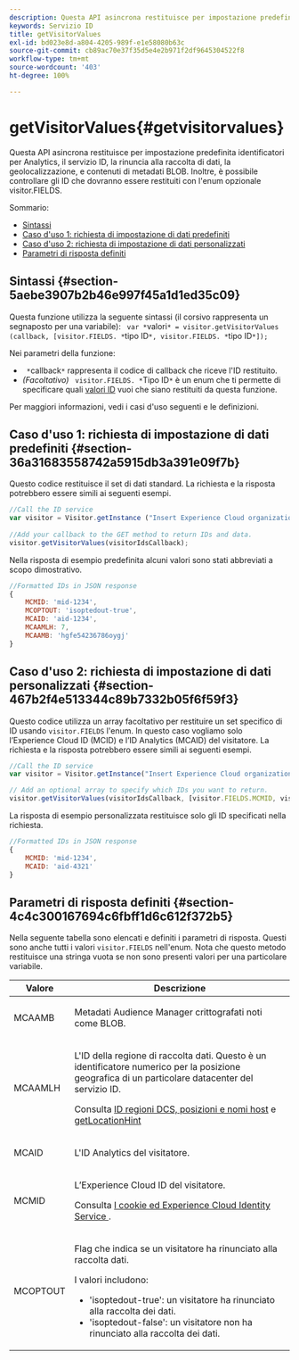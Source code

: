 ```yaml
---
description: Questa API asincrona restituisce per impostazione predefinita identificatori per Analytics, il servizio ID, la rinuncia alla raccolta di dati, la geolocalizzazione, e contenuti di metadati BLOB. Inoltre, è possibile controllare gli ID che dovranno essere restituiti con l'enum opzionale visitor.FIELDS.
keywords: Servizio ID
title: getVisitorValues
exl-id: bd023e8d-a804-4205-989f-e1e58080b63c
source-git-commit: cb89ac70e37f35d5e4e2b971f2df9645304522f8
workflow-type: tm+mt
source-wordcount: '403'
ht-degree: 100%

---
```


# getVisitorValues{#getvisitorvalues}

Questa API asincrona restituisce per impostazione predefinita identificatori per Analytics, il servizio ID, la rinuncia alla raccolta di dati, la geolocalizzazione, e contenuti di metadati BLOB. Inoltre, è possibile controllare gli ID che dovranno essere restituiti con l&#39;enum opzionale visitor.FIELDS.

Sommario:

<ul class="simplelist"> 
 <li> <a href="../../library/get-set/getvisitorvalues.md#section-5aebe3907b2b46e997f45a1d1ed35c09" format="dita" scope="local"> Sintassi </a> </li> 
 <li> <a href="../../library/get-set/getvisitorvalues.md#section-36a31683558742a5915db3a391e09f7b" format="dita" scope="local"> Caso d'uso 1: richiesta di impostazione di dati predefiniti </a> </li> 
 <li> <a href="../../library/get-set/getvisitorvalues.md#section-467b2f4e513344c89b7332b05f6f59f3" format="dita" scope="local"> Caso d'uso 2: richiesta di impostazione di dati personalizzati </a> </li> 
 <li> <a href="../../library/get-set/getvisitorvalues.md#section-4c4c300167694c6fbff1d6c612f372b5" format="dita" scope="local"> Parametri di risposta definiti </a> </li> 
</ul>

## Sintassi {#section-5aebe3907b2b46e997f45a1d1ed35c09}

Questa funzione utilizza la seguente sintassi (il corsivo rappresenta un segnaposto per una variabile): ` var *`valori`* = visitor.getVisitorValues (callback, [visitor.FIELDS. *`tipo ID`*, visitor.FIELDS. *`tipo ID`*]);`

Nei parametri della funzione:

* ` *`callback`*` rappresenta il codice di callback che riceve l&#39;ID restituito.
* *(Facoltativo)* ` visitor.FIELDS. *`Tipo ID`*` è un enum che ti permette di specificare quali [valori ID](../../library/get-set/getvisitorvalues.md#section-4c4c300167694c6fbff1d6c612f372b5) vuoi che siano restituiti da questa funzione.

Per maggiori informazioni, vedi i casi d&#39;uso seguenti e le definizioni.

## Caso d&#39;uso 1: richiesta di impostazione di dati predefiniti {#section-36a31683558742a5915db3a391e09f7b}

Questo codice restituisce il set di dati standard. La richiesta e la risposta potrebbero essere simili ai seguenti esempi.

```js
//Call the ID service 
var visitor = Visitor.getInstance ("Insert Experience Cloud organization ID here",{...}); 
   
//Add your callback to the GET method to return IDs and data. 
visitor.getVisitorValues(visitorIdsCallback);
```

Nella risposta di esempio predefinita alcuni valori sono stati abbreviati a scopo dimostrativo.

```js
//Formatted IDs in JSON response 
{ 
    MCMID: 'mid-1234', 
    MCOPTOUT: 'isoptedout-true', 
    MCAID: 'aid-1234', 
    MCAAMLH: 7, 
    MCAAMB: 'hgfe54236786oygj' 
}
```

## Caso d&#39;uso 2: richiesta di impostazione di dati personalizzati {#section-467b2f4e513344c89b7332b05f6f59f3}

Questo codice utilizza un array facoltativo per restituire un set specifico di ID usando `visitor.FIELDS` l&#39;enum. In questo caso vogliamo solo l’Experience Cloud ID (MCID) e l’ID Analytics (MCAID) del visitatore. La richiesta e la risposta potrebbero essere simili ai seguenti esempi.

```js
//Call the ID service 
var visitor = Visitor.getInstance("Insert Experience Cloud organization ID here", { ... });

// Add an optional array to specify which IDs you want to return. 
visitor.getVisitorValues(visitorIdsCallback, [visitor.FIELDS.MCMID, visitor.FIELDS.MCAID]);
```

La risposta di esempio personalizzata restituisce solo gli ID specificati nella richiesta.

```js
//Formatted IDs in JSON response 
{ 
    MCMID: 'mid-1234', 
    MCAID: 'aid-4321' 
}
```

## Parametri di risposta definiti {#section-4c4c300167694c6fbff1d6c612f372b5}

Nella seguente tabella sono elencati e definiti i parametri di risposta. Questi sono anche tutti i valori `visitor.FIELDS` nell&#39;enum. Nota che questo metodo restituisce una stringa vuota se non sono presenti valori per una particolare variabile.

<table id="table_32D0FEEA76CE4F298EED4B8F5C644232"> 
 <thead> 
  <tr> 
   <th colname="col1" class="entry"> Valore </th> 
   <th colname="col2" class="entry"> Descrizione </th> 
  </tr> 
 </thead>
 <tbody> 
  <tr> 
   <td colname="col1"> <p> <span class="codeph"> MCAAMB </span> </p> </td> 
   <td colname="col2"> <p>Metadati <span class="keyword">Audience Manager</span> crittografati noti come BLOB. </p> </td> 
  </tr> 
  <tr> 
   <td colname="col1"> <p> <span class="codeph"> MCAAMLH </span> </p> </td> 
   <td colname="col2"> <p>L'ID della regione di raccolta dati. Questo è un identificatore numerico per la posizione geografica di un particolare datacenter del servizio ID. </p> <p>Consulta <a href="https://experienceleague.adobe.com/docs/audience-manager/user-guide/api-and-sdk-code/dcs/dcs-api-reference/dcs-regions.html?lang=it" format="https" scope="external">ID regioni DCS, posizioni e nomi host</a> e <a href="../../library/get-set/getlocationhint.md#reference-a761030ff06c4439946bb56febf42d4c" format="dita" scope="local"> getLocationHint </a> </p> </td> 
  </tr> 
  <tr> 
   <td colname="col1"> <p> <span class="codeph"> MCAID </span> </p> </td> 
   <td colname="col2"> <p>L'ID <span class="keyword">Analytics</span> del visitatore. </p> </td> 
  </tr> 
  <tr> 
   <td colname="col1"> <p> <span class="codeph"> MCMID </span> </p> </td> 
   <td colname="col2"> <p>L’Experience Cloud ID del visitatore. </p> <p>Consulta <a href="../../introduction/cookies.md" format="dita" scope="local"> I cookie ed Experience Cloud Identity Service </a>. </p> </td> 
  </tr> 
  <tr> 
   <td colname="col1"> <p> <span class="codeph"> MCOPTOUT </span> </p> </td> 
   <td colname="col2"> <p>Flag che indica se un visitatore ha rinunciato alla raccolta dati. </p> <p>I valori includono: </p> <p> 
     <ul id="ul_E82431DE12B449F8822499364B363798"> 
      <li id="li_2BAB7C15A38A408E8FC4B85E70B66E46"> <span class="codeph"> 'isoptedout-true'</span>: un visitatore ha rinunciato alla raccolta dei dati. </li> 
      <li id="li_BB80AE4CEBC44166BC04428B212FEF51"> <span class="codeph"> 'isoptedout-false'</span>: un visitatore non ha rinunciato alla raccolta dei dati. </li> 
     </ul> </p> </td> 
  </tr> 
 </tbody> 
</table>
